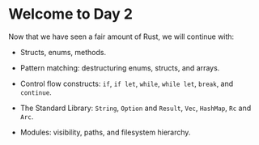 # Welcome to Day 2

Now that we have seen a fair amount of Rust, we will continue with:

- Structs, enums, methods.

- Pattern matching: destructuring enums, structs, and arrays.

- Control flow constructs: `if`, `if let`, `while`, `while let`, `break`, and
  `continue`.

- The Standard Library: `String`, `Option` and `Result`, `Vec`, `HashMap`, `Rc`
  and `Arc`.

- Modules: visibility, paths, and filesystem hierarchy.
